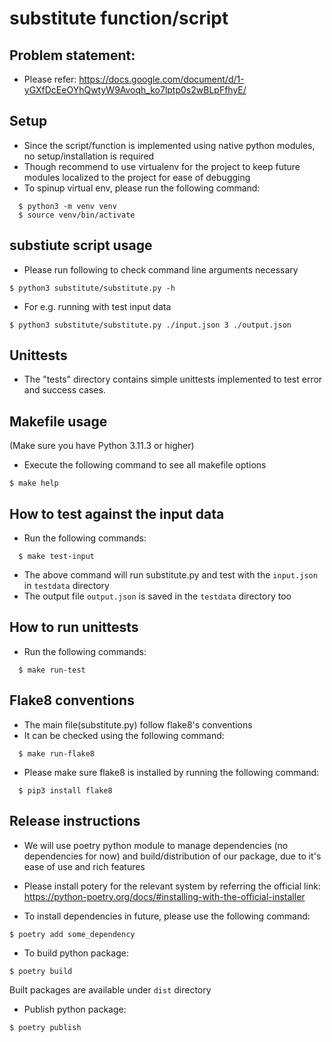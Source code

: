 # substitute function/script

## Problem statement:

- Please refer: https://docs.google.com/document/d/1-yGXfDcEeOYhQwtyW9Avoqh_ko7lptp0s2wBLpFfhyE/

## Setup

- Since the script/function is implemented using native python modules, no setup/installation is
  required
- Though recommend to use virtualenv for the project to keep future modules localized to the project for ease of debugging
- To spinup virtual env, please run the following command:

```
  $ python3 -m venv venv
  $ source venv/bin/activate
```

## substiute script usage

- Please run following to check command line arguments necessary

```
$ python3 substitute/substitute.py -h
```

- For e.g. running with test input data

```
$ python3 substitute/substitute.py ./input.json 3 ./output.json
```

## Unittests

- The "tests" directory contains simple unittests implemented to test error and success
  cases.

## Makefile usage

(Make sure you have Python 3.11.3 or higher)

- Execute the following command to see all makefile options

```
$ make help
```

## How to test against the input data

- Run the following commands:

```
  $ make test-input
```

- The above command will run substitute.py and
  test with the `input.json` in `testdata` directory
- The output file `output.json` is saved in the `testdata` directory too

## How to run unittests

- Run the following commands:

```
  $ make run-test
```

## Flake8 conventions

- The main file(substitute.py) follow flake8's conventions
- It can be checked using the following command:

```
  $ make run-flake8
```

- Please make sure flake8 is installed by running the following command:

```
  $ pip3 install flake8
```

## Release instructions

- We will use poetry python module to manage dependencies (no dependencies for now) and build/distribution of our package, due to it's ease of use and rich features
- Please install potery for the relevant system by referring the official link: https://python-poetry.org/docs/#installing-with-the-official-installer

- To install dependencies in future, please use the following command:

```
$ poetry add some_dependency
```

- To build python package:

```
$ poetry build
```

Built packages are available under `dist` directory

- Publish python package:

```
$ poetry publish
```
